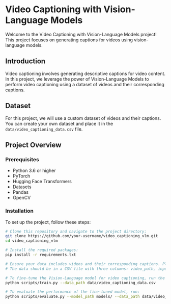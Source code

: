 
# Video Captioning with Vision-Language Models

Welcome to the Video Captioning with Vision-Language Models project! This project focuses on generating captions for videos using vision-language models.

## Introduction

Video captioning involves generating descriptive captions for video content. In this project, we leverage the power of Vision-Language Models to perform video captioning using a dataset of videos and their corresponding captions.

## Dataset

For this project, we will use a custom dataset of videos and their captions. You can create your own dataset and place it in the `data/video_captioning_data.csv` file.

## Project Overview

### Prerequisites

- Python 3.6 or higher
- PyTorch
- Hugging Face Transformers
- Datasets
- Pandas
- OpenCV

### Installation

To set up the project, follow these steps:

```bash
# Clone this repository and navigate to the project directory:
git clone https://github.com/your-username/video_captioning_vlm.git
cd video_captioning_vlm

# Install the required packages:
pip install -r requirements.txt

# Ensure your data includes videos and their corresponding captions. Place these files in the data/ directory.
# The data should be in a CSV file with three columns: video_path, input_text, and target_caption.

# To fine-tune the Vision-Language model for video captioning, run the following command:
python scripts/train.py --data_path data/video_captioning_data.csv

# To evaluate the performance of the fine-tuned model, run:
python scripts/evaluate.py --model_path models/ --data_path data/video_captioning_data.csv
